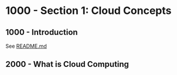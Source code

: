 # 1000 - Section 1: Cloud Concepts

## 1000 - Introduction

See [README.md](./1000/README.md)

## 2000 - What is Cloud Computing

